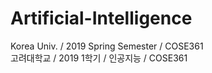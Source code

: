 # Artificial-Intelligence
Korea Univ. / 2019 Spring Semester / COSE361  
고려대학교 / 2019 1학기 / 인공지능 / COSE361
